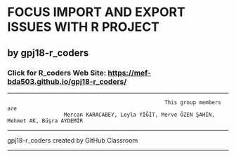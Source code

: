 # FOCUS IMPORT AND EXPORT ISSUES WITH R PROJECT  
## by gpj18-r_coders

### Click for R_coders Web Site: https://mef-bda503.github.io/gpj18-r_coders/

***

                                                      This group members are
                      Mercan KARACABEY, Leyla YİĞİT, Merve ÖZEN ŞAHİN, Mehmet AK, Büşra AYDEMİR


***
gpj18-r_coders created by GitHub Classroom
***

